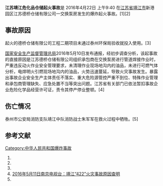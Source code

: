 **江苏靖江危化品仓储起火事故**是 2016年4月22日 上午9:40 在[江苏省](../Page/江苏省.md "wikilink")[靖江市](../Page/靖江市.md "wikilink")新港园区江苏德桥仓储有限公司一交换泵房发生的爆炸起火事故。\[1\]\[2\]

## 事故原因

起火的德桥仓储有限公司工程二期项目未通过泰州环保局验收就投入使用。\[3\]

[国家安全生产监督管理总局](../Page/国家安全生产监督管理总局.md "wikilink")2016年5月10日发布通报，经初步调查分析，该起事故的直接原因是江苏德桥仓储有限公司组织承包商在交换泵房进行管道焊接作业时，严重违反动火作业安全管理要求，未清理作业现场地沟内的油品，未进行可燃气体分析，电焊明火引燃现场地沟内的油品，火势迅速蔓延，导致火灾事故发生。暴露出事故企业安全生产主体责任不落实、重大危险源管控严重不到位、特殊作业管理和承包商管理缺失、应急处置不当等突出问题。江苏省有关部门已依法暂扣事故企业危险化学品经营许可证，责令其停产停业整顿。\[4\]

## 伤亡情况

泰州市公安局消防支队靖江中队消防战士朱军军在救火过程中牺牲。\[5\]

## 参考文献

[Category:中华人民共和国爆炸事故](https://zh.wikipedia.org/wiki/Category:中华人民共和国爆炸事故 "wikilink")

1.
2.
3.
4.  [2016年5月11日南京电视台：靖江“422”火灾事故原因查明](http://www.nbs.cn/news/1/201605/t20160511_351057.html)
5.